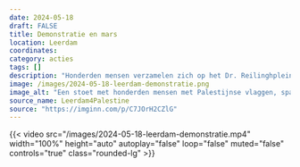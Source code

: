 ```yaml
---
date: 2024-05-18
draft: FALSE
title: Demonstratie en mars
location: Leerdam
coordinates: 
category: acties
tags: []
description: "Honderden mensen verzamelen zich op het Dr. Reilinghplein in Leerdam om te demonstreren voor de bevrijding van Palestina. De demonstratie heeft als thema (in het Engels): 'Alle ogen gericht op Rafah'. Vanaf het Dr. Reilinghplein volgt een mars door de stad."
image: /images/2024-05-18-leerdam-demonstratie.png
image_alt: "Een stoet met honderden mensen met Palestijnse vlaggen, spandoeken en borden marcheert op een zonnige dag over straat in een open gebied met wat huizen en bomen. "
source_name: Leerdam4Palestine
source: "https://imginn.com/p/C7JOrH2CZlG"
---
```

{{< video src="/images/2024-05-18-leerdam-demonstratie.mp4" width="100%" height="auto" autoplay="false" loop="false" muted="false" controls="true" class="rounded-lg" >}}